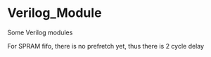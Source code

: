 # Verilog_Module
Some Verilog modules



For SPRAM fifo, there is no prefretch yet, thus there is 2 cycle delay
